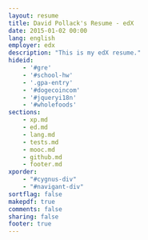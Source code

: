 ```yaml
---
layout: resume
title: David Pollack's Resume - edX
date: 2015-01-02 00:00
lang: english
employer: edx
description: "This is my edX resume."
hideid:
    - '#gre'
    - '#school-hw'
    - '.gpa-entry'
    - '#dogecoincom'
    - '#jqueryi18n'
    - '#wholefoods'
sections:
    - xp.md
    - ed.md
    - lang.md
    - tests.md
    - mooc.md
    - github.md
    - footer.md
xporder:
    - "#cygnus-div"
    - "#navigant-div"
sortflag: false
makepdf: true
comments: false
sharing: false
footer: true
---
```

